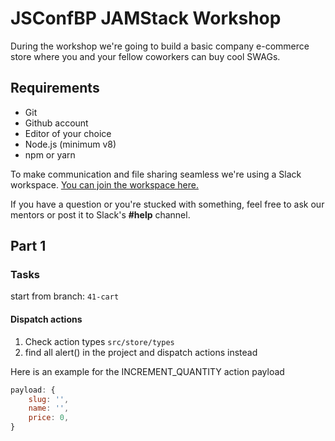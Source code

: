 # JSConfBP JAMStack Workshop

During the workshop we're going to build a basic company e-commerce store where you and your fellow coworkers can buy cool SWAGs.

## Requirements

- Git
- Github account
- Editor of your choice
- Node.js (minimum v8)
- npm or yarn

To make communication and file sharing seamless we're using a Slack workspace. [You can join the workspace here.](https://join.slack.com/t/jsconfbp-jamstack/shared_invite/enQtNzY1OTIyNjIxMTI2LTg4Y2FlNTEzMDFhOTE2Yzg1ZjlhMmM2YWZiMWYxNjNjM2VkMjNlOTIyZTkzOWJkOTEwOWJkNWQyMTc0ZmRiMWQ)

If you have a question or you're stucked with something, feel free to ask our mentors or post it to Slack's **#help** channel.

## Part 1

### Tasks

start from branch: `41-cart`

#### Dispatch actions

1. Check action types `src/store/types`
2. find all alert() in the project and dispatch actions instead

Here is an example for the INCREMENT_QUANTITY action payload

```js
payload: {
    slug: '',
    name: '',
    price: 0,
}
```
